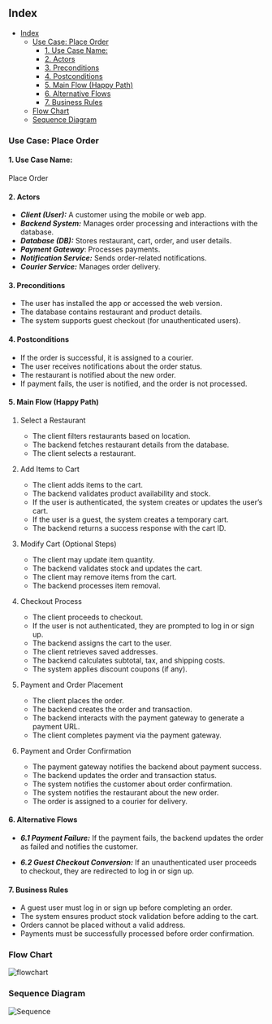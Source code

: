 ## Index

- [Index](#index)
  - [Use Case: Place Order](#use-case-place-order)
    - [1. Use Case Name:](#1-use-case-name)
    - [2. Actors](#2-actors)
    - [3. Preconditions](#3-preconditions)
    - [4. Postconditions](#4-postconditions)
    - [5. Main Flow (Happy Path)](#5-main-flow-happy-path)
    - [6. Alternative Flows](#6-alternative-flows)
    - [7. Business Rules](#7-business-rules)
  - [Flow Chart](#flow-chart)
  - [Sequence Diagram](#sequence-diagram)

### Use Case: Place Order

#### 1. Use Case Name:

Place Order

#### 2. Actors

- **_Client (User):_** A customer using the mobile or web app.
- **_Backend System:_** Manages order processing and interactions with the database.
- **_Database (DB):_** Stores restaurant, cart, order, and user details.
- **_Payment Gateway_**: Processes payments.
- **_Notification Service:_** Sends order-related notifications.
- **_Courier Service:_** Manages order delivery.

#### 3. Preconditions

- The user has installed the app or accessed the web version.
- The database contains restaurant and product details.
- The system supports guest checkout (for unauthenticated users).

#### 4. Postconditions

- If the order is successful, it is assigned to a courier.
- The user receives notifications about the order status.
- The restaurant is notified about the new order.
- If payment fails, the user is notified, and the order is not processed.

#### 5. Main Flow (Happy Path)

1.  Select a Restaurant

    - The client filters restaurants based on location.
    - The backend fetches restaurant details from the database.
    - The client selects a restaurant.

2.  Add Items to Cart

    - The client adds items to the cart.
    - The backend validates product availability and stock.
    - If the user is authenticated, the system creates or updates the user’s cart.
    - If the user is a guest, the system creates a temporary cart.
    - The backend returns a success response with the cart ID.

3.  Modify Cart (Optional Steps)

    - The client may update item quantity.
    - The backend validates stock and updates the cart.
    - The client may remove items from the cart.
    - The backend processes item removal.

4.  Checkout Process

    - The client proceeds to checkout.
    - If the user is not authenticated, they are prompted to log in or sign up.
    - The backend assigns the cart to the user.
    - The client retrieves saved addresses.
    - The backend calculates subtotal, tax, and shipping costs.
    - The system applies discount coupons (if any).

5.  Payment and Order Placement

    - The client places the order.
    - The backend creates the order and transaction.
    - The backend interacts with the payment gateway to generate a payment URL.
    - The client completes payment via the payment gateway.

6.  Payment and Order Confirmation

    - The payment gateway notifies the backend about payment success.
    - The backend updates the order and transaction status.
    - The system notifies the customer about order confirmation.
    - The system notifies the restaurant about the new order.
    - The order is assigned to a courier for delivery.

#### 6. Alternative Flows

- **_6.1 Payment Failure:_** If the payment fails, the backend updates the order as failed and notifies the customer.

- **_6.2 Guest Checkout Conversion:_** If an unauthenticated user proceeds to checkout, they are redirected to log in or sign up.

#### 7. Business Rules

- A guest user must log in or sign up before completing an order.
- The system ensures product stock validation before adding to the cart.
- Orders cannot be placed without a valid address.
- Payments must be successfully processed before order confirmation.

### Flow Chart

![flowchart](https://drive.google.com/file/d/1GsvMB1vqZOaBsnRQHJ1iceHVSVFzsKMV)

### Sequence Diagram

![Sequence](https://drive.google.com/file/d/10Jv1OFPMRwTtaDJbSpbLsPuSlUjT9n4Q)
